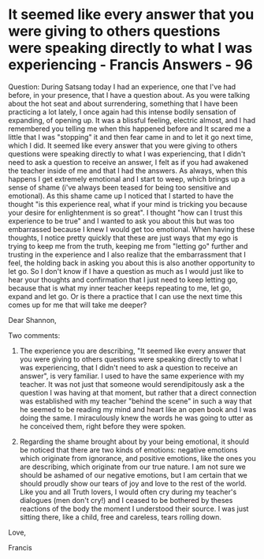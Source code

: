 # It seemed like every answer that you were giving to others questions were speaking directly to what I was experiencing - Francis Answers - 96

Question: During Satsang today I had an experience, one that I've had before, in your presence, that I have a question about. As you were talking about the hot seat and about surrendering, something that I have been practicing a lot lately, I once again had this intense bodily sensation of expanding, of opening up. It was a blissful feeling, electric almost, and I had remembered you telling me when this happened before and It scared me a little that I was &quot;stopping&quot; it and then fear came in and to let it go next time, which I did. It seemed like every answer that you were giving to others questions were speaking directly to what I was experiencing, that I didn't need to ask a question to receive an answer, I felt as if you had awakened the teacher inside of me and that I had the answers. As always, when this happens I get extremely emotional and I start to weep, which brings up a sense of shame (i've always been teased for being too sensitive and emotional). As this shame came up I noticed that I started to have the thought &quot;is this experience real, what if your mind is tricking you because your desire for enlightenment is so great&quot;. I thought &quot;how can I trust this experience to be true&quot; and I wanted to ask you about this but was too embarrassed because I knew I would get too emotional. When having these thoughts, I notice pretty quickly that these are just ways that my ego is trying to keep me from the truth, keeping me from &quot;letting go&quot; further and trusting in the experience and I also realize that the embarrassment that I feel, the holding back in asking you about this is also another opportunity to let go. So I don't know if I have a question as much as I would just like to hear your thoughts and confirmation that I just need to keep letting go, because that is what my inner teacher keeps repeating to me, let go, expand and let go. Or is there a practice that I can use the next time this comes up for me that will take me deeper?

Dear Shannon,

Two comments:

1. The experience you are describing, &quot;It seemed like every answer that you were giving to others questions were speaking directly to what I was experiencing, that I didn't need to ask a question to receive an answer&quot;, is very familiar. I used to have the same experience with my teacher. It was not just that someone would serendipitously ask a the question I was having at that moment, but rather that a direct connection was established with my teacher &quot;behind the scene&quot; in such a way that he seemed to be reading my mind and heart like an open book and I was doing the same. I miraculously knew the words he was going to utter as he conceived them, right before they were spoken.

2. Regarding the shame brought about by your being emotional, it should be noticed that there are two kinds of emotions: negative emotions which originate from ignorance, and positive emotions, like the ones you are describing, which originate from our true nature. I am not sure we should be ashamed of our negative emotions, but I am certain that we should proudly show our tears of joy and love to the rest of the world. Like you and all Truth lovers, I would often cry during my teacher's dialogues (men don't cry!) and I ceased to be bothered by theses reactions of the body the moment I understood their source. I was just sitting there, like a child, free and careless, tears rolling down.

Love,

Francis

